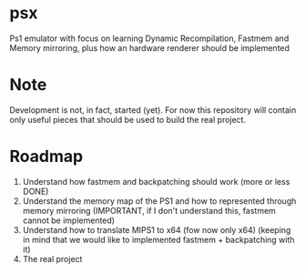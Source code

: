 # psx
Ps1 emulator with focus on learning Dynamic Recompilation, Fastmem and Memory mirroring, plus how an hardware renderer should be implemented

# Note
Development is not, in fact, started (yet). For now this repository will contain only useful pieces that should be used to build the real project.

# Roadmap
<ol>
  <li>Understand how fastmem and backpatching should work (more or less DONE)</li>
  <li>Understand the memory map of the PS1 and how to represented through memory mirroring (IMPORTANT, if I don't understand this, fastmem cannot be implemented)</li>
  <li>Understand how to translate MIPS1 to x64 (fow now only x64) (keeping in mind that we would like to implemented fastmem + backpatching with it)</li>
  <li>The real project</li>
</ol>
